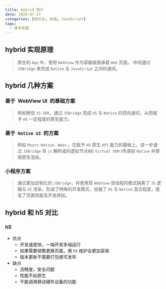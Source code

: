 ```yaml
---
title: Hybrid 简介
date: 2020-07-17
categories: [知识点, 前端, JavaScript]
tags:
  - 技术实践
---
```


## hybrid 实现原理

> 原生的 `App` 中，使用 `WebView` 作为容器直接承载 `Web` 页面。 中间通过 `JSBridge` 来完成 `Native` 与 `JavaScript` 之间的通讯。

## hybrid 几种方案

### 基于  WebView UI  的基础方案

> 例如微信 `JS-SDK`，通过 `JSBridge` 完成 `H5` 与 `Native` 的双向通讯，从而赋予 `H5` 一定程度的原生能力。

### 基于  `Native UI`  的方案

> 例如 `React-Native、Weex` 。在赋予 `H5` 原生 `API` 能力的基础上，进一步通过 `JSBridge` 将 `js` 解析成的虚拟节点树( `Virtual DOM` )传递到 `Native` 并使用原生渲染。

### 小程序方案

> 通过更加定制化的 `JSBridge`，并使用双 `WebView` 双线程的模式隔离了 `JS` 逻辑与 `UI` 渲染，形成了特殊的开发模式，加强了 `H5` 与 `Native` 混合程度，提高了页面性能及开发体验。

## hybrid 和 h5 对比

### h5

- 优点
  - 开发速度快，一端开发多端运行
  - 如果需要频繁更换页面，用 `h5` 维护会更加容易
  - 版本更新不需要打包便可发布
- 缺点
  - 流畅度，安全问题
  - 性能不如原生
  - 不能调用移动硬件设备的功能
